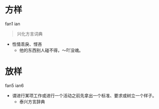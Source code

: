 # 方样
fan1 ian
> 兴化方言词典
- 性情乖戾、悭吝
  - 他的东西别人碰不得，～吖没魂。

# 放样
fan5 ian6
+ 谓进行某项工作或进行一个活动之前先拿出一个标准、要求或树立一个样子。
  * 泰兴方言辞典